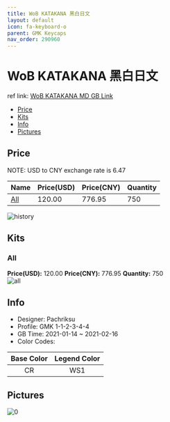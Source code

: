 ```yaml
---
title: WoB KATAKANA 黑白日文
layout: default
icon: fa-keyboard-o
parent: GMK Keycaps
nav_order: 290960
---
```


# WoB KATAKANA 黑白日文

ref link: [WoB KATAKANA MD GB Link](https://drop.com/buy/drop-gmk-white-on-black-katakana-custom-keycap-set)

* [Price](#price)
* [Kits](#kits)
* [Info](#info)
* [Pictures](#pictures)

## Price

NOTE: USD to CNY exchange rate is 6.47

| Name          | Price(USD)   |  Price(CNY) | Quantity |
| ------------- | ------------ |  ---------- | -------- |
|[All](#all)|120.00|776.95|750|

<img src="{{ 'assets/images/gmk-keycaps/WoB-KATAKANA/history.png' | relative_url }}" alt="history" class="image featured">

## Kits
### All  
**Price(USD):** 120.00	**Price(CNY):** 776.95	**Quantity:** 750  
<img src="{{ 'assets/images/gmk-keycaps/WoB-KATAKANA/kits_pics/all.png' | relative_url }}" alt="all" class="image featured">

## Info
* Designer: Pachriksu  
* Profile: GMK 1-1-2-3-4-4  
* GB Time: 2021-01-14 ~ 2021-02-16  
* Color Codes:  

|Base Color     | Legend Color
| :-------------: | :------------:
|CR|WS1


## Pictures  
<img src="{{ 'assets/images/gmk-keycaps/WoB-KATAKANA/rendering_pics/0.png' | relative_url }}" alt="0" class="image featured">
